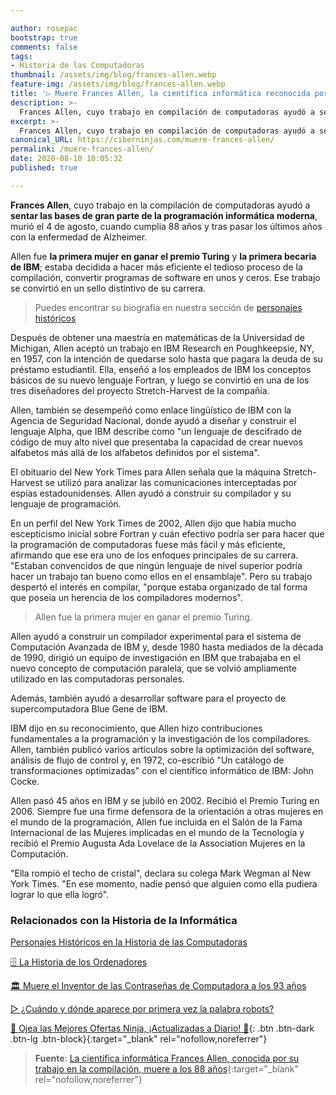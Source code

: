 ```yaml
---

author: rosepac
bootstrap: true
comments: false
tags:
- Historia de las Computadoras
thumbnail: /assets/img/blog/frances-allen.webp
feature-img: /assets/img/blog/frances-allen.webp
title: '▷ Muere Frances Allen, la científica informática reconocida por su trabajo en el campo de la compilación'
description: >-
  Frances Allen, cuyo trabajo en compilación de computadoras ayudó a sentar las bases de gran parte de la programación de computadoras moderna, murió a los 88 años. Allen estaba decidido a hacer más eficiente el tedioso proceso de compilación (convertir programas de software en unos y ceros).
excerpt: >-
  Frances Allen, cuyo trabajo en compilación de computadoras ayudó a sentar las bases de gran parte de la programación de computadoras moderna, murió a los 88 años. Allen estaba decidido a hacer más eficiente el tedioso proceso de compilación (convertir programas de software en unos y ceros).
canonical_URL: https://ciberninjas.com/muere-frances-allen/
permalink: /muere-frances-allen/
date: 2020-08-10 10:05:32
published: true

---
```


**Frances Allen**, cuyo trabajo en la compilación de computadoras ayudó a **sentar las bases de gran parte de la programación informática moderna**, murió el 4 de agosto, cuando cumplia 88 años y tras pasar los últimos años con la enfermedad de Alzheimer.

Allen fue **la primera mujer en ganar el premio Turing** y **la primera becaria de IBM**; estaba decidida a hacer más eficiente el tedioso proceso de la compilación, convertir programas de software en unos y ceros. Ese trabajo se convirtió en un sello distintivo de su carrera.

> Puedes encontrar su biografía en nuestra sección de [personajes históricos](https://ciberninjas.com/personajes-historicos/frances-allen/)

Después de obtener una maestría en matemáticas de la Universidad de Michigan, Allen aceptó un trabajo en IBM Research en Poughkeepsie, NY, en 1957, con la intención de quedarse solo hasta que pagara la deuda de su préstamo estudiantil. Ella, enseñó a los empleados de IBM los conceptos básicos de su nuevo lenguaje Fortran, y luego se convirtió en una de los tres diseñadores del proyecto Stretch-Harvest de la compañía.

Allen, también se desempeñó como enlace lingüístico de IBM con la Agencia de Seguridad Nacional, donde ayudó a diseñar y construir el lenguaje Alpha, que IBM describe como "un lenguaje de descifrado de código de muy alto nivel que presentaba la capacidad de crear nuevos alfabetos más allá de los alfabetos definidos por el sistema".

El obituario del New York Times para Allen señala que la máquina Stretch-Harvest se utilizó para analizar las comunicaciones interceptadas por espías estadounidenses. Allen ayudó a construir su compilador y su lenguaje de programación.

En un perfil del New York Times de 2002, Allen dijo que había mucho escepticismo inicial sobre Fortran y cuán efectivo podría ser para hacer que la programación de computadoras fuese más fácil y más eficiente, afirmando que ese era uno de los enfoques principales de su carrera. "Estaban convencidos de que ningún lenguaje de nivel superior podría hacer un trabajo tan bueno como ellos en el ensamblaje". Pero su trabajo despertó el interés en compilar, "porque estaba organizado de tal forma que poseía un herencia de los compiladores modernos".

> Allen fue la primera mujer en ganar el premio Turing.

Allen ayudó a construir un compilador experimental para el sistema de Computación Avanzada de IBM y, desde 1980 hasta mediados de la década de 1990, dirigió un equipo de investigación en IBM que trabajaba en el nuevo concepto de computación paralela, que se volvió ampliamente utilizado en las computadoras personales.

Además, también ayudó a desarrollar software para el proyecto de supercomputadora Blue Gene de IBM.

IBM dijo en su reconocimiento, que Allen hizo contribuciones fundamentales a la programación y la investigación de los compiladores. Allen, también publicó varios artículos sobre la optimización del software, análisis de flujo de control y, en 1972, co-escribió "Un catálogo de transformaciones optimizadas" con el científico informático de IBM: John Cocke.

Allen pasó 45 años en IBM y se jubiló en 2002. Recibió el Premio Turing en 2006. Siempre fue una firme defensora de la orientación a otras mujeres en el mundo de la programación, Allen fue incluida en el Salón de la Fama Internacional de las Mujeres implicadas en el mundo de la Tecnología y recibió el Premio Augusta Ada Lovelace de la Association Mujeres en la Computación.

"Ella rompió el techo de cristal", declara su colega Mark Wegman al New York Times. "En ese momento, nadie pensó que alguien como ella pudiera lograr lo que ella logró".

### **Relacionados con la Historia de la Informática**

[Personajes Históricos en la Historia de las Computadoras](https://ciberninjas.com/personajes-historicos/)

[🗄 La Historia de los Ordenadores](https://ciberninjas.com/historia-computadora/)

[🏛 Muere el Inventor de las Contraseñas de Computadora a los 93 años](https://ciberninjas.com/muere-inventor-contrasenas/)

[▷ ¿Cuándo y dónde aparece por primera vez la palabra robots?](https://ciberninjas.com/aparicion-palabra-robot/)

[🎁 Ojea las Mejores Ofertas Ninja, ¡Actualizadas a Diario! 🛒](https://www.amazon.es/shop/cibercursos){: .btn .btn-dark .btn-lg .btn-block}{:target="_blank" rel="nofollow,noreferrer"}

> **Fuente**: [La científica informática Frances Allen, conocida por su trabajo en la compilación, muere a los 88 años](https://www.theverge.com/2020/8/9/21360722/frances-allen-computer-scientist-compiling-ibm){:target="_blank" rel="nofollow,noreferrer"}
